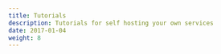 ```yaml
---
title: Tutorials
description: Tutorials for self hosting your own services
date: 2017-01-04
weight: 8
---
```


